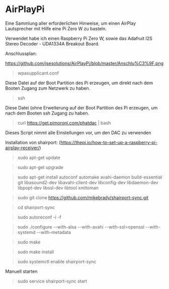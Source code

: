 # AirPlayPi
Eine Sammlung aller erforderlichen Hinweise, um einen AirPlay Lautsprecher mit Hilfe eine Pi Zero W zu basteln.

Verwendet habe ich einen Raspberry Pi Zero W, sowie das Adafruit I2S Stereo Decoder - UDA1334A Breakout Board.

Anschlussplan:

https://github.com/jsesolutions/AirPlayPi/blob/master/Anschlu%C3%9F.png


>  wpasupplicant.conf

Diese Datei auf der Boot Partition des Pi erzeugen, um direkt nach dem Booten Zugang zum Netzwerk zu haben.

>  ssh

Diese Datei (ohne Erweiterung auf der Boot Partition des Pi erzeugen, um nach dem Booten ssh Zugang zu haben.

> curl https://get.pimoroni.com/phatdac | bash

Dieses Script nimmt alle Einstellungen vor, um den DAC zu verwenden

Installation von shairport: (https://thepi.io/how-to-set-up-a-raspberry-pi-airplay-receiver/)

> sudo apt-get update

> sudo apt-get upgrade

> sudo apt-get install autoconf automake avahi-daemon build-essential git libasound2-dev libavahi-client-dev libconfig-dev libdaemon-dev libpopt-dev libssl-dev libtool xmltoman

> sudo git clone https://github.com/mikebrady/shairport-sync.git

> cd shairport-sync

> sudo autoreconf -i -f

> sudo ./configure --with-alsa --with-avahi --with-ssl=openssl --with-systemd --with-metadata

> sudo make

> sudo make install

> sudo systemctl enable shairport-sync


Manuell starten

> sudo service shairport-sync start
